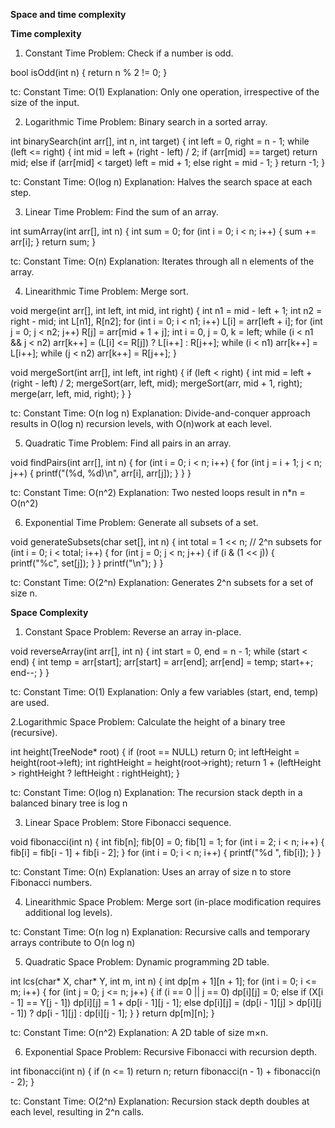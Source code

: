 **Space and time complexity**

**Time complexity**

1. Constant Time
Problem: Check if a number is odd.

bool isOdd(int n) {
    return n % 2 != 0;
}

tc: Constant Time: O(1)
Explanation: Only one operation, irrespective of the size of the input.

2. Logarithmic Time
Problem: Binary search in a sorted array.

int binarySearch(int arr[], int n, int target) {
    int left = 0, right = n - 1;
    while (left <= right) {
        int mid = left + (right - left) / 2;
        if (arr[mid] == target)
            return mid;
        else if (arr[mid] < target)
            left = mid + 1;
        else
            right = mid - 1;
    }
    return -1;
}

tc: Constant Time: O(log n)
Explanation: Halves the search space at each step.

3. Linear Time
Problem: Find the sum of an array.

int sumArray(int arr[], int n) {
    int sum = 0;
    for (int i = 0; i < n; i++) {
        sum += arr[i];
    }
    return sum;
}

tc: Constant Time: O(n)
Explanation: Iterates through all n elements of the array.

4. Linearithmic Time
Problem: Merge sort.

void merge(int arr[], int left, int mid, int right) {
    int n1 = mid - left + 1;
    int n2 = right - mid;
    int L[n1], R[n2];
    for (int i = 0; i < n1; i++) L[i] = arr[left + i];
    for (int j = 0; j < n2; j++) R[j] = arr[mid + 1 + j];
    int i = 0, j = 0, k = left;
    while (i < n1 && j < n2) arr[k++] = (L[i] <= R[j]) ? L[i++] : R[j++];
    while (i < n1) arr[k++] = L[i++];
    while (j < n2) arr[k++] = R[j++];
}

void mergeSort(int arr[], int left, int right) {
    if (left < right) {
        int mid = left + (right - left) / 2;
        mergeSort(arr, left, mid);
        mergeSort(arr, mid + 1, right);
        merge(arr, left, mid, right);
    }
}

tc: Constant Time: O(n log n)
Explanation: Divide-and-conquer approach results in O(log n) recursion levels, with O(n)work at each level.

5. Quadratic Time
Problem: Find all pairs in an array.

void findPairs(int arr[], int n) {
    for (int i = 0; i < n; i++) {
        for (int j = i + 1; j < n; j++) {
            printf("(%d, %d)\n", arr[i], arr[j]);
        }
    }
}

tc: Constant Time: O(n^2)
Explanation: Two nested loops result in n*n = O(n^2)

6. Exponential Time
Problem: Generate all subsets of a set.

void generateSubsets(char set[], int n) {
    int total = 1 << n; // 2^n subsets
    for (int i = 0; i < total; i++) {
        for (int j = 0; j < n; j++) {
            if (i & (1 << j)) {
                printf("%c", set[j]);
            }
        }
        printf("\n");
    }
}

tc: Constant Time: O(2^n)
Explanation: Generates 2^n subsets for a set of size n.


**Space Complexity**

1.  Constant Space
Problem: Reverse an array in-place.

void reverseArray(int arr[], int n) {
    int start = 0, end = n - 1;
    while (start < end) {
        int temp = arr[start];
        arr[start] = arr[end];
        arr[end] = temp;
        start++;
        end--;
    }
}

tc: Constant Time: O(1)
Explanation: Only a few variables (start, end, temp) are used.

2.Logarithmic Space 
Problem: Calculate the height of a binary tree (recursive).

int height(TreeNode* root) {
    if (root == NULL)
        return 0;
    int leftHeight = height(root->left);
    int rightHeight = height(root->right);
    return 1 + (leftHeight > rightHeight ? leftHeight : rightHeight);
}

tc: Constant Time: O(log n)
Explanation: The recursion stack depth in a balanced binary tree is log n

3. Linear Space
Problem: Store Fibonacci sequence.

void fibonacci(int n) {
    int fib[n];
    fib[0] = 0;
    fib[1] = 1;
    for (int i = 2; i < n; i++) {
        fib[i] = fib[i - 1] + fib[i - 2];
    }
    for (int i = 0; i < n; i++) {
        printf("%d ", fib[i]);
    }
}

tc: Constant Time: O(n)
Explanation: Uses an array of size n to store Fibonacci numbers.

4. Linearithmic Space
Problem: Merge sort (in-place modification requires additional log levels).

tc: Constant Time: O(n log n)
Explanation: Recursive calls and temporary arrays contribute to O(n log n)

5. Quadratic Space
Problem: Dynamic programming 2D table.

int lcs(char* X, char* Y, int m, int n) {
    int dp[m + 1][n + 1];
    for (int i = 0; i <= m; i++) {
        for (int j = 0; j <= n; j++) {
            if (i == 0 || j == 0)
                dp[i][j] = 0;
            else if (X[i - 1] == Y[j - 1])
                dp[i][j] = 1 + dp[i - 1][j - 1];
            else
                dp[i][j] = (dp[i - 1][j] > dp[i][j - 1]) ? dp[i - 1][j] : dp[i][j - 1];
        }
    }
    return dp[m][n];
}

tc: Constant Time: O(n^2)
Explanation: A 2D table of size m×n.

6. Exponential Space
Problem: Recursive Fibonacci with recursion depth.

int fibonacci(int n) {
    if (n <= 1)
        return n;
    return fibonacci(n - 1) + fibonacci(n - 2);
}

tc: Constant Time: O(2^n)
Explanation: Recursion stack depth doubles at each level, resulting in 2^n calls.